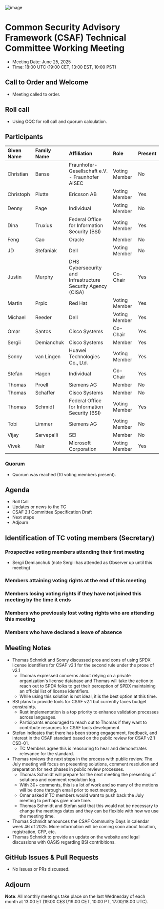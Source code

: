 ![image](https://user-images.githubusercontent.com/1690898/139102180-5c1e2583-14f1-4f58-ab2b-9e3807ed529c.png)

# Common Security Advisory Framework (CSAF) Technical Committee Working Meeting

- Meeting Date: June 25, 2025
- Time: 18:00 UTC (19:00 CET, 13:00 EST, 10:00 PST)

## Call to Order and Welcome

- Meeting called to order.

## Roll call

- Using OQC for roll call and quorum calculation.

## Participants

| Given Name | Family Name | Affiliation                                                 | Role          | Present |
|:-----------|:------------|:------------------------------------------------------------|:--------------|:--------|
| Christian  | Banse       | Fraunhofer-Gesellschaft e.V. - Fraunhofer AISEC             | Voting Member | No      |
| Christoph  | Plutte      | Ericsson AB                                                 | Voting Member | Yes     |
| Denny      | Page        | Individual                                                  | Voting Member | No      |
| Dina       | Truxius     | Federal Office for Information Security (BSI)               | Voting Member | Yes     |
| Feng       | Cao         | Oracle                                                      | Member        | No      |
| JD         | Stefaniak   | Dell                                                        | Voting Member | No      |
| Justin     | Murphy      | DHS Cybersecurity and Infrastructure Security Agency (CISA) | Co-Chair      | Yes     |
| Martin     | Prpic       | Red Hat                                                     | Voting Member | Yes     |
| Michael    | Reeder      | Dell                                                        | Voting Member | Yes     |
| Omar       | Santos      | Cisco Systems                                               | Co-Chair      | Yes     |
| Sergii     | Demianchuk  | Cisco Systems                                               | Member        | Yes     |
| Sonny      | van Lingen  | Huawei Technologies Co., Ltd.                               | Voting Member | Yes     |
| Stefan     | Hagen       | Individual                                                  | Co-Chair      | Yes     |
| Thomas     | Proell      | Siemens AG                                                  | Member        | No      |
| Thomas     | Schaffer    | Cisco Systems                                               | Member        | No      |
| Thomas     | Schmidt     | Federal Office for Information Security (BSI)               | Voting Member | Yes     |
| Tobi       | Limmer      | Siemens AG                                                  | Voting Member | No      |
| Vijay      | Sarvepalli  | SEI                                                         | Member        | No      |
| Vivek      | Nair        | Microsoft Corporation                                       | Voting Member | Yes     |

### Quorum

- Quorum was reached (10 voting members present).

## Agenda

- Roll Call
- Updates or news to the TC
- CSAF 2.1 Committee Specification Draft
- Next steps
- Adjourn

## Identification of TC voting members (Secretary)

### Prospective voting members attending their first meeting

- Sergii Demianchuk (note Sergii has attended as Observer up until this meeting)

### Members attaining voting rights at the end of this meeting

### Members losing voting rights if they have not joined this meeting by the time it ends

### Members who previously lost voting rights who are attending this meeting

### Members who have declared a leave of absence

## Meeting Notes

- Thomas Schmidt and Sonny discussed pros and cons of using SPDX license identifiers for CSAF v2.1 for the second rule under the prose of v2.1
  - Thomas expressed concerns about relying on a private organization's license database and Thomas will take the action to reach out to SPDX folks to get their perception of SPDX maintaining an official list of license identifiers.
  - While using this solution is not ideal, it is the best option at this time.
- BSI plans to provide tools for CSAF v2.1 but currently faces budget constraints.
  - Rust implementation is a top priority to enhance validation processes across languages.
  - Participants encouraged to reach out to Thomas if they want to contribute resources for CSAF tools development.
- Stefan indicates that there has been strong engagement, feedback, and interest in the CSAF standard based on the public review for CSAF v2.1 CSD-01.
  - TC Members agree this is reassuring to hear and demonstrates relevance for the standard.
- Thomas reviews the next steps in the process with public review. The July meeting will focus on presenting solutions, comment resolution and preparation for next phases in public review processes.
  - Thomas Schmidt will prepare for the next meeting the presenting of solutions and comment resolution log.
  - With 30+ comments, this is a lot of work and so many of the motions will be done through email prior to next meeting.
  - Omar asked if TC members would want to push back the July meeting to perhaps give more time.
  - Thomas Schmidt and Stefan said that this would not be necessary to change the meetings dates and they can be flexible with how we use the meeting time.
- Thomas Schmidt announces the CSAF Community Days in calendar week 46 of 2025. More information will be coming soon about location, registration, CFP, etc.
- Thomas Schmidt to provide an update on the website and legal discussions with OASIS regarding BSI contribitions.

## GitHub Issues & Pull Requests

- No Issues or PRs discussed.

## Adjourn

**Note**: All monthly meetings take place on the last Wednesday of each month at 13:00 ET (19:00 CEST/19:00 CET, 10:00 PT, 17:00/18:00 UTC).
